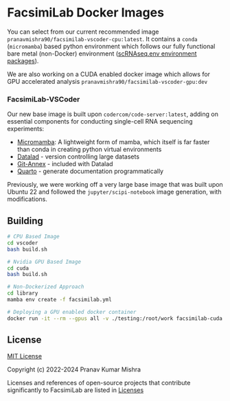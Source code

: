 # FacsimiLab Docker Images

You can select from our current recommended image `pranavmishra90/facsimilab-vscoder-cpu:latest`. It contains a `conda` (`micromamba`) based python environment which follows our fully functional bare metal (non-Docker) environment ([scRNAseq.env environment packages](./library/scRNAseq.yml)).

We are also working on a CUDA enabled docker image which allows for GPU accelerated analysis `pranavmishra90/facsimilab-vscoder-gpu:dev`

### FacsimiLab-VSCoder

Our new base image is built upon `codercom/code-server:latest`, adding on essential components for conducting single-cell RNA sequencing experiments:

- [Micromamba](https://mamba.readthedocs.io/en/latest/user_guide/micromamba.html#micromamba): A lightweight form of mamba, which itself is far faster than conda in creating python virtual environments
- [Datalad](https://github.com/datalad/datalad) - version controlling large datasets
- [Git-Annex](https://git-annex.branchable.com/) - included with Datalad
- [Quarto](https://quarto.org/) - generate documentation programmatically

Previously, we were working off a very large base image that was built upon Ubuntu 22 and followed the `jupyter/scipi-notebook` image generation, with modifications.

## Building

```sh
# CPU Based Image
cd vscoder
bash build.sh
```

```sh
# Nvidia GPU Based Image
cd cuda
bash build.sh
```

```sh
# Non-Dockerized Approach
cd library
mamba env create -f facsimilab.yml
```

```sh
# Deploying a GPU enabled docker container
docker run -it --rm --gpus all -v ./testing:/root/work facsimilab-cuda:dev bash
```

## License

[MIT License](./LICENSE)

Copyright (c) 2022-2024 Pranav Kumar Mishra

Licenses and references of open-source projects that contribute significantly to FacsimiLab are listed in [Licenses](./licenses/licenses-overview.md)
